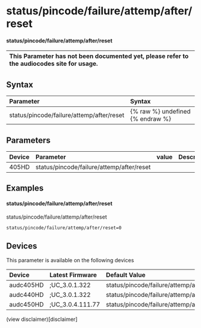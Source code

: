 ﻿---
description: status/pincode/failure/attemp/after/reset
search: false
---

# status/pincode/failure/attemp/after/reset

#### status/pincode/failure/attemp/after/reset


| This Parameter has not been documented yet, please refer to the audiocodes site for usage.  |
| :--- |

## Syntax
| Parameter | Syntax |
| :--- | :--- |
|status/pincode/failure/attemp/after/reset | {% raw %} undefined {% endraw %} |

## Parameters
|Device|Parameter|value|Description|
|:---|:---|:---|:---|
| 405HD | status/pincode/failure/attemp/after/reset |  |  |

## Examples
#### status/pincode/failure/attemp/after/reset

status/pincode/failure/attemp/after/reset

```
status/pincode/failure/attemp/after/reset=0
```

## Devices
This parameter is available on the following devices

| Device | Latest Firmware | Default Value |
|:---|:---|:---|
| audc405HD | ;UC_3.0.1.322 | status/pincode/failure/attemp/after/reset=0 
| audc440HD | ;UC_3.0.1.322 | status/pincode/failure/attemp/after/reset=0 
| audc450HD | ;UC_3.0.4.111.77 | status/pincode/failure/attemp/after/reset=0 

(view disclaimer)[disclaimer]
